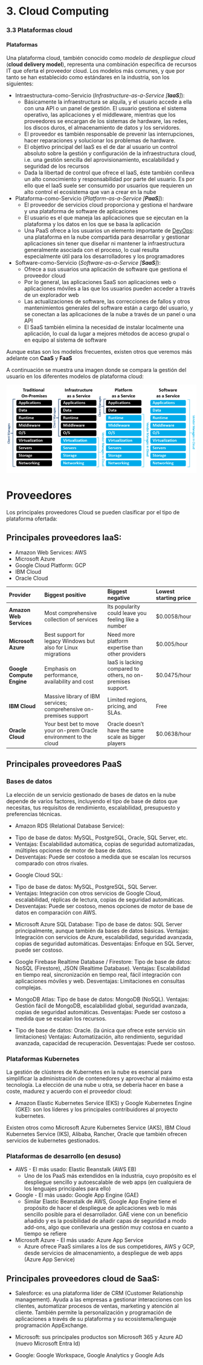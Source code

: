 # 3. Cloud Computing

### 3.3 Plataformas cloud

#### Plataformas

Una plataforma cloud, también conocido como *modelo de despliegue cloud* (**cloud delivery model**), representa una combinación especifica de recursos IT que oferta el proveedor cloud. Los modelos más comunes, y que por tanto se han establecido como estándares en la industria, son los siguientes:

* Intraestructura-como-Servicio (*Infrastructure-as-a-Service [**IaaS**]*):
  * Básicamente la infraestructura se alquila, y el usuario accede a ella con una API o un panel de gestión. El usuario gestiona el sistema operativo, las aplicaciones y el middleware, mientras que los proveedores se encargan de los sistemas de hardware, las redes, los discos duros, el almacenamiento de datos y los servidores. 
  * El proveedor es también responsable de prevenir las interrupciones, hacer reparaciones y solucionar los problemas de hardware.
  * El objetivo principal del IaaS es el de dar al usuario un control absoluto sobre la gestión y configuración de la infraestructura cloud, i.e. una gestión sencilla del aprovisionamiento, escalabilidad y seguridad de los recursos
  * Dada la libertad de control que ofrece el IaaS, éste también conlleva un alto conocimiento y responsabilidad por parte del usuario. Es por ello que el IaaS suele ser consumido por usuarios que requieren un alto control el ecosistema que van a crear en la nube 
* Plataforma-como-Servicio (*Platform-as-a-Service [**PaaS**]*):
  * El proveedor de servicios cloud proporciona y gestiona el hardware y una plataforma de software de aplicaciones
  * El usuario es el que maneja las aplicaciones que se ejecutan en la plataforma y los datos en los que se basa la aplicación 
  * Una PaaS ofrece a los usuarios un elemento importante de [DevOps](https://www.redhat.com/es/topics/devops): una plataforma en la nube compartida para desarrollar y gestionar aplicaciones sin tener que diseñar ni mantener la infraestructura generalmente asociada con el proceso, lo cual resulta especialmente útil para los desarrolladores y los programadores
* Software-como-Servicio (*Software-as-a-Service [**SaaS**]*):
  * Ofrece a sus usuarios una aplicación de software que gestiona el proveedor cloud
  * Por lo general, las aplicaciones SaaS son aplicaciones web o aplicaciones móviles a las que los usuarios pueden acceder a través de un explorador web
  * Las actualizaciones de software, las correcciones de fallos y otros mantenimientos generales del software están a cargo del usuario, y se conectan a las aplicaciones de la nube a través de un panel o una API
  * El SaaS también elimina la necesidad de instalar localmente una aplicación, lo cual da lugar a mejores métodos de acceso grupal o en equipo al sistema de software

Aunque estas son los modelos frecuentes, existen otros que veremos más adelante con **CaaS** y **FaaS**

A continuación se muestra una imagen donde se compara la gestión del usuario en los diferentes modelos de plataforma cloud: 

<img src="images/iaas-paas-saas.png" alt="iaas-paas-saas" style="zoom:75%;" />

# Proveedores

Los principales proveedores Cloud se pueden clasificar por el tipo de plataforma ofertada:

## Principales proveedores IaaS:

  * Amazon Web Services: AWS
  * Microsoft Azure
  * Google Cloud Platform: GCP
  * IBM Cloud
  * Oracle Cloud

  | Provider                  | Biggest positive                                             | Biggest negative                                            | Lowest starting price |
  | :------------------------ | :----------------------------------------------------------- | :---------------------------------------------------------- | :-------------------- |
  | **Amazon Web Services**   | Most comprehensive collection of services                    | Its popularity could leave you feeling like a number        | $0.0058/hour          |
  | **Microsoft Azure**       | Best support for legacy Windows but also for Linux migrations | Need more platform expertise than other providers           | $0.005/hour           |
  | **Google Compute Engine** | Emphasis on performance, availability and cost               | IaaS is lacking compared to others, no on-premises support. | $0.0475/hour          |
  | **IBM Cloud**             | Massive library of IBM services; comprehensive on-premises support | Limited regions, pricing, and SLAs.                         | Free                  |
  | **Oracle Cloud**          | Your best bet to move your on-prem Oracle environment to the cloud | Oracle doesn’t have the same scale as bigger players        | $0.0638/hour          |

## Principales proveedores PaaS
### Bases de datos

La elección de un servicio gestionado de bases de datos en la nube depende de varios factores, incluyendo el tipo de base de datos que necesitas, tus requisitos de rendimiento, escalabilidad, presupuesto y preferencias técnicas. 

* Amazon RDS (Relational Database Service):
- Tipo de base de datos: MySQL, PostgreSQL, Oracle, SQL Server, etc.
- Ventajas: Escalabilidad automática, copias de seguridad automatizadas, múltiples opciones de motor de base de datos.
- Desventajas: Puede ser costoso a medida que se escalan los recursos comparado con otros rivales.

* Google Cloud SQL:
- Tipo de base de datos: MySQL, PostgreSQL, SQL Server.
- Ventajas: Integración con otros servicios de Google Cloud, escalabilidad, réplicas de lectura, copias de seguridad automáticas.
- Desventajas: Puede ser costoso, menos opciones de motor de base de datos en comparación con AWS.

* Microsoft Azure SQL Database:
Tipo de base de datos: SQL Server principalmente, aunque también da bases de datos básicas.
Ventajas: Integración con servicios de Azure, escalabilidad, seguridad avanzada, copias de seguridad automáticas.
Desventajas: Enfoque en SQL Server, puede ser costoso.

* Google Firebase Realtime Database / Firestore:
Tipo de base de datos: NoSQL (Firestore), JSON (Realtime Database).
Ventajas: Escalabilidad en tiempo real, sincronización en tiempo real, fácil integración con aplicaciones móviles y web.
Desventajas: Limitaciones en consultas complejas.

* MongoDB Atlas:
Tipo de base de datos: MongoDB (NoSQL).
Ventajas: Gestión fácil de MongoDB, escalabilidad global, seguridad avanzada, copias de seguridad automáticas.
Desventajas: Puede ser costoso a medida que se escalan los recursos.

* Tipo de base de datos: Oracle. (la única que ofrece este servicio sin limitaciones)
Ventajas: Automatización, alto rendimiento, seguridad avanzada, capacidad de recuperación.
Desventajas: Puede ser costoso.

### Plataformas Kubernetes

La gestión de clústeres de Kubernetes en la nube es esencial para simplificar la administración de contenedores y aprovechar al máximo esta tecnología. La elección de una nube u otra, se debería hacer en base a coste, madurez y acuerdo con el proveedor cloud:

* Amazon Elastic Kubernetes Service (EKS) y Google Kubernetes Engine (GKE): son los líderes y los principales contribuidores al proyecto kubernetes.

Existen otros como Microsoft Azure Kubernetes Service (AKS), IBM Cloud Kubernetes Service (IKS), Alibaba, Rancher, Oracle que también ofrecen servicios de kubernetes gestionados.
  

### Plataformas de desarrollo (en desuso)

  * AWS - El más usado: Elastic Beanstalk (AWS EB)
    * Uno de los PaaS más extendidos en la industria, cuyo propósito es el despliegue sencillo y autoescalable de web apps (en cualquiera de los lenguajes principales para ello)
  * Google - El más usado: Google App Engine (GAE)
    * Similar Elastic Beanstalk de AWS, Google App Engine tiene el propósito de hacer el despliegue de aplicaciones web lo más sencillo posible para el desarrollador. GAE viene con un beneficio añadido y es la posibilidad de añadir capas de seguridad a modo add-ons, algo que conllevaría una gestión muy costosa en cuanto a tiempo se refiere
  * Microsoft Azure - El más usado: Azure App Service
    * Azure ofrece PaaS similares a los de sus competidores, AWS y GCP, desde servicios de almacenamiento, a despliegue de web apps (Azure App Service)

## Principales proveedores cloud de SaaS:

  * Salesforce: es una plataforma líder de CRM (Customer Relationship management). Ayuda a las empresas a gestionar interacciones con los clientes, automatizar procesos de ventas, marketing y atención al cliente. También permite la personalización y programación de aplicaciones a través de su plataforma y su ecosistema/lenguaje programación AppExchange.
    
  * Microsoft: sus principales productos son Microsoft 365 y Azure AD (nuevo Microsoft Entra Id) 
    
  * Google: Google Workspace, Google Analytics y Google Ads
